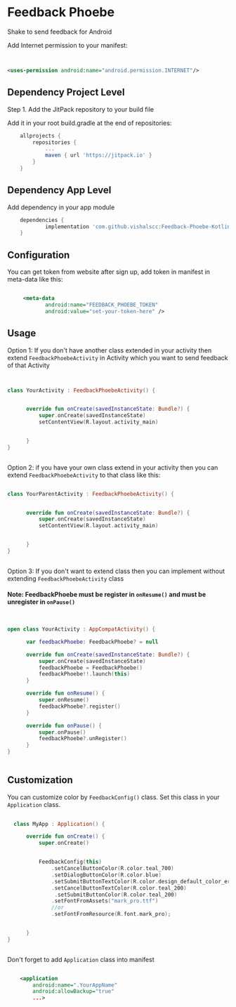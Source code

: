 # Feedback Phoebe
Shake to send feedback for Android



Add Internet permission to your manifest:
```` xml


<uses-permission android:name="android.permission.INTERNET"/>

````


## Dependency Project Level

Step 1. Add the JitPack repository to your build file

Add it in your root build.gradle at the end of repositories:



```gradle
	allprojects {
		repositories {
			...
			maven { url 'https://jitpack.io' }
		}
	}

```

## Dependency App Level

Add dependency in your app module

```gradle
	dependencies {
	        implementation 'com.github.vishalscc:Feedback-Phoebe-Kotlin:1.0.1'
	}

```

## Configuration

You can get token from website after sign up, add token in manifest in meta-data like this:

```xml

	 <meta-data
		    android:name="FEEDBACK_PHOEBE_TOKEN"
		    android:value="set-your-token-here" />

```

## Usage

Option 1:  If you don't have another class extended in your activity then extend `FeedbackPhoebeActivity` in Activity which you want to send feedback of that Activity

``` kotlin


class YourActivity : FeedbackPhoebeActivity() {


      override fun onCreate(savedInstanceState: Bundle?) {
          super.onCreate(savedInstanceState)
          setContentView(R.layout.activity_main)


      }
}
	
```

Option 2: if you have your own class extend in your activity then you can extend `FeedbackPhoebeActivity` to that class like this:

```kotlin

class YourParentActivity : FeedbackPhoebeActivity() {


      override fun onCreate(savedInstanceState: Bundle?) {
          super.onCreate(savedInstanceState)
          setContentView(R.layout.activity_main)


      }
}
	

```

Option 3: If you don't want to extend class then you can implement without extending `FeedbackPhoebeActivity` class 

#### Note: FeedbackPhoebe must be register in `onResume()` and must be unregister in `onPause()`


```kotlin


open class YourActivity : AppCompatActivity() {

      var feedbackPhoebe: FeedbackPhoebe? = null

      override fun onCreate(savedInstanceState: Bundle?) {
          super.onCreate(savedInstanceState)
          feedbackPhoebe = FeedbackPhoebe()
          feedbackPhoebe!!.launch(this)
      }

      override fun onResume() {
          super.onResume()
          feedbackPhoebe?.register()
      }

      override fun onPause() {
          super.onPause()
          feedbackPhoebe?.unRegister()
      }
}
	

```

## Customization

You can customize color by `FeedbackConfig()` class. Set this class in your `Application` class.

```kotlin 
  
  class MyApp : Application() {

      override fun onCreate() {
          super.onCreate()


          FeedbackConfig(this)
              .setCancelButtonColor(R.color.teal_700)
              .setDialogButtonColor(R.color.blue)
              .setSubmitButtonTextColor(R.color.design_default_color_error)
              .setCancelButtonTextColor(R.color.teal_200)
               .setSubmitButtonColor(R.color.teal_200)
              .setFontFromAssets("mark_pro.ttf")
              //or
              .setFontFromResource(R.font.mark_pro);


      }
}
	
```

Don't forget to add `Application` class into manifest

```xml

	<application
		android:name=".YourAppName"
		android:allowBackup="true"
		...>

```




